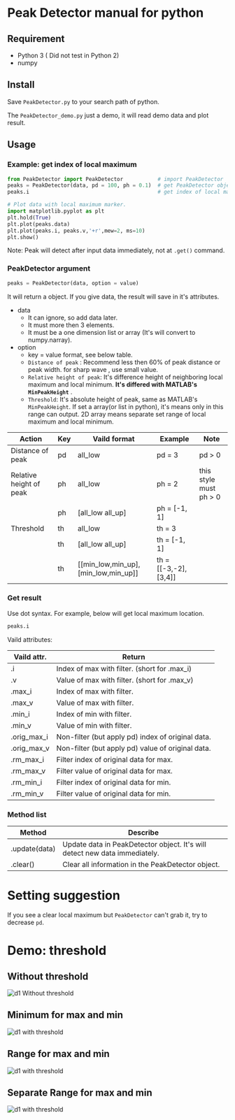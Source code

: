 # Peak Detector manual for python

## Requirement

* Python 3 ( Did not test in Python 2)
* numpy

## Install

Save `PeakDetector.py` to your search path of python.

The `PeakDetector_demo.py` just a demo, it will read demo data and plot result.

## Usage

### Example: get index of local maximum

```py
from PeakDetector import PeakDetector           # import PeakDetector
peaks = PeakDetector(data, pd = 100, ph = 0.1)  # get PeakDetector object and analyse
peaks.i                                         # get index of local maximum

# Plot data with local maximum marker.
import matplotlib.pyplot as plt
plt.hold(True)
plt.plot(peaks.data)
plt.plot(peaks.i, peaks.v,'+r',mew=2, ms=10)
plt.show()
```

Note: Peak will detect after input data immediately, not at `.get()` command.


### PeakDetector argument

```py
peaks = PeakDetector(data, option = value)
```
It will return a object. If you give data, the result will save in it's attributes.

* data
  * It can ignore, so add data later.
  * It must more then 3 elements.
  * It must be a one dimension list or array (It's will convert to numpy.narray).
* option
  * key = value format, see below table.
  * `Distance of peak` : Recommend less then 60% of peak distance or peak width.
    for sharp wave , use small value.
  * `Relative height of peak`: It's difference height of neighboring
    local maximum and local minimum. **It's differed with MATLAB's `MinPeakHeight`** .
  * `Threshold`: It's absolute height of peak, same as MATLAB's `MinPeakHeight`.
    If set a array(or list in python), it's means only in this range can output.
    2D array means separate set range of local maximum and local minimum.
  

| Action                  | Key | Vaild format                       | Example              | Note           |
|-------------------------|-----|------------------------------------|----------------------|----------------|
| Distance of peak        | pd  | all_low                            | pd = 3               | pd > 0        |
| Relative height of peak | ph  | all_low                            | ph = 2               | this style must ph > 0 |
|                         | ph  | [all_low all_up]                   | ph = [-1, 1]         |                |
| Threshold               | th  | all_low                            | th = 3               |                |
|                         | th  | [all_low all_up]                   | th = [-1, 1]         |                |
|                         | th  | [[min_low,min_up],[min_low,min_up]] | th = [[-3,-2],[3,4]] |                |


### Get result

Use dot syntax. For example, below will get local maximum location.

```py
peaks.i
```
Vaild attributes:

| Vaild attr. | Return                                            |
|-------------|---------------------------------------------------|
| .i          | Index of max with filter. (short for .max_i)      |
| .v          | Value of max with filter. (short for .max_v)      |
| .max_i      | Index of max with filter.                         |
| .max_v      | Value of max with filter.                         |
| .min_i      | Index of min with filter.                         |
| .min_v      | Value of min with filter.                         |
| .orig_max_i | Non-filter (but apply pd) index of original data. |
| .orig_max_v | Non-filter (but apply pd) value of original data. |
| .rm_max_i   | Filter index of original data for max.            |
| .rm_max_v   | Filter value of original data for max.            |
| .rm_min_i   | Filter index of original data for min.            |
| .rm_min_v   | Filter value of original data for min.            |


### Method list

| Method        | Describe                                                                   |
|---------------|----------------------------------------------------------------------------|
| .update(data) | Update data in PeakDetector object. It's will detect new data immediately. |
| .clear()      | Clear all information in the PeakDetector object.                          |


# Setting suggestion

If you see a clear local maximum but `PeakDetector` can't grab it, try to
decrease `pd`.

# Demo: threshold

## Without threshold

![d1 Without threshold](../doc/img/d01_pd=1000_ph=0.05.png)

## Minimum for max and min

![d1 with threshold](../doc/img/d01_pd=1000_ph=0.05_th_1.png)

## Range for max and min

![d1 with threshold](../doc/img/d01_pd=1000_ph=0.05_th_2.png)

## Separate Range for max and min

![d1 with threshold](../doc/img/d01_pd=1000_ph=0.05_th_3.png)